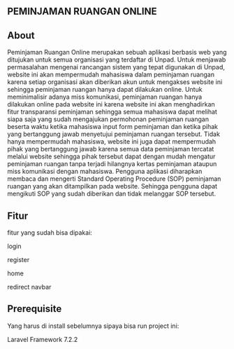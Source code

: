 <h2> PEMINJAMAN RUANGAN ONLINE
</h2>

## About

Peminjaman Ruangan Online merupakan sebuah aplikasi berbasis web yang ditujukan untuk semua organisasi yang terdaftar di Unpad. Untuk menjawab permasalahan mengenai rancangan sistem yang tepat digunakan di Unpad, website ini akan mempermudah mahasiswa dalam peminjaman ruangan karena setiap organisasi akan diberikan akun untuk mengakses website ini sehingga peminjaman ruangan hanya dapat dilakukan online. Untuk meminimalisir adanya miss komunikasi, peminjaman ruangan hanya dilakukan online pada website ini karena website ini akan menghadirkan fitur transparansi peminjaman sehingga semua mahasiswa dapat melihat siapa saja yang sudah mengajukan permohonan peminjaman ruangan beserta waktu ketika mahasiswa input form peminjaman dan ketika pihak yang bertanggung jawab menyetujui peminjaman ruangan tersebut. Tidak hanya mempermudah mahasiswa, website ini juga dapat mempermudah pihak yang bertanggung jawab karena semua data peminjaman tercatat melalui website sehingga pihak tersebut dapat dengan mudah mengatur peminjaman ruangan tanpa terjadi hilangnya kertas peminjaman ataupun miss komunikasi dengan mahasiswa. 
Pengguna aplikasi diharapkan membaca dan mengerti Standard Operating Procedure (SOP) peminjaman ruangan yang akan ditampilkan pada website. Sehingga pengguna dapat mengikuti SOP yang sudah diberikan dan tidak melanggar SOP tersebut.

## Fitur

fitur yang sudah bisa dipakai:

login

register

home

redirect navbar

## Prerequisite

Yang harus di install sebelumnya sipaya bisa run project ini:

Laravel Framework 7.2.2